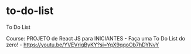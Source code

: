 # to-do-list
 To Do List

Course: PROJETO de React JS para INICIANTES - Faça uma To Do List do zero! - https://youtu.be/YVEVrigByKY?si=YqX9qqoOb7hDYNvY